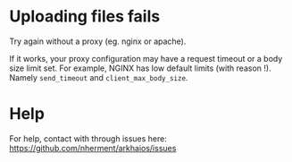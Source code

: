# Uploading files fails

Try again without a proxy (eg. nginx or apache).

If it works, your proxy configuration may have a request timeout or a body size limit set.
For example, NGINX has low default limits (with reason !). Namely ```send_timeout``` and ```client_max_body_size```.

# Help

For help, contact with through issues here: https://github.com/nherment/arkhaios/issues